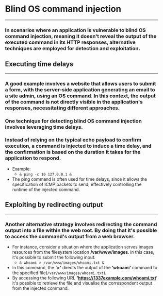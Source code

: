 # Blind OS command injection
***
### In scenarios where an application is vulnerable to blind OS command injection, meaning it doesn't reveal the output of the executed command in its HTTP responses, alternative techniques are employed for detection and exploitation.

## Executing time delays
***
### A good example involves a website that allows users to submit a form, with the server-side application generating an email to a site admin, using an OS command. In this context, the output of the command is not directly visible in the application's responses, necessitating different approaches.
### One technique for detecting blind OS command injection involves leveraging time delays.
### Instead of relying on the typical echo payload to confirm execution, a command is injected to induce a time delay, and the confirmation is based on the duration it takes for the application to respond.
* Example:
  * ```& ping -c 10 127.0.0.1 &```
* The ping command is often used for time delays, since it allows the specification of ICMP packets to send, effectively controlling the runtime of the injected command. 

## Exploiting by redirecting output
***
### Another alternative strategy involves redirecting the command output into a file within the web root. By doing that it's possible to access the command's output from a web browser.
* For instance, consider a situation where the application serves images resources from the filesystem location **/var/www/images**. In this case, it's possible to submit the following input:
  * `& whoami > /var/www/images/whoami.txt &`
* In this command, the **'>'** directs the output of the **'whoami'** command to the specified file(`/var/www/images/whoami.txt`).
* By accessing the following URL **'https://1337example.com/whoami.txt'** it's possible to retrieve the file and visualise the correspondent output from the injected command.